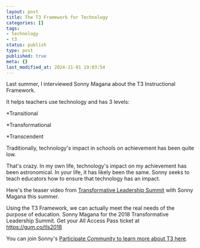 ```yaml
---
layout: post
title: The T3 Framework for Technology
categories: []
tags:
- technology
- t3
status: publish
type: post
published: true
meta: {}
last_modified_at: 2024-11-01 19:03:54
---
```


Last summer, I interviewed Sonny Magana about the T3 Instructional Framework.

It helps teachers use technology and has 3 levels:

*Transitional


*Transformational


*Transcendent

Traditionally, technology's impact in schools on achievement has been quite low.

That's crazy. In my own life, technology's impact on my achievement has been astronomical. In your life, it has likely been the same. Sonny seeks to teach educators how to ensure that technology has an impact.

Here's the teaser video from 
[Transformative Leadership Summit](https://gum.co/tls2018) with Sonny Magana this summer.

Using the T3 Framework, we can actually meet the real needs of the purpose of education. Sonny Magana for the 2018 Transformative Leadership Summit. Get your All Access Pass ticket at https://gum.co/tls2018

You can join Sonny's 
[Participate Community to learn more about T3 here](https://www.participate.com/organizations/the-t3-academy-community-with-dr-sonny-magana/a172f97b-e692-484f-b4bc-48011f23767c/learn).
